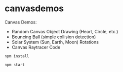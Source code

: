# canvasdemos
Canvas Demos:

- Random Canvas Object Drawing (Heart, Circle, etc.)
- Bouncing Ball (simple collision detection)
- Solar System (Sun, Earth, Moon) Rotations
- Canvas Raytracer Code

`npm install`


`npm start`
